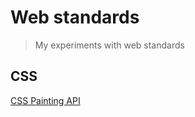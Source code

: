 # Web standards

> My experiments with web standards

## CSS

[CSS Painting API](/css/css-painting-api)
